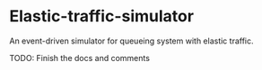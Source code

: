 # Elastic-traffic-simulator
An event-driven simulator for queueing system with elastic traffic.

TODO: Finish the docs and comments
